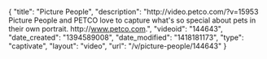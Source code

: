 {
    "title": "Picture People",
    "description": "http:\/\/video.petco.com\/?v=15953 Picture People and PETCO love to capture what's so special about pets in their own portrait. http:\/\/www.petco.com.",
    "videoid": "144643",
    "date_created": "1394589008",
    "date_modified": "1418181173",
    "type": "captivate",
    "layout": "video",
    "url": "\/v\/picture-people\/144643"
}